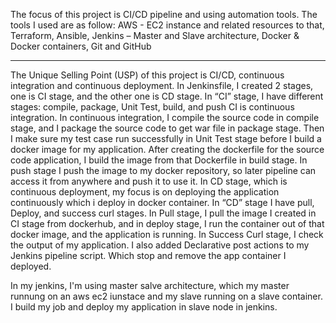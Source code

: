 The focus of this project is CI/CD pipeline and using automation tools.
The tools I used are as follow:
AWS - EC2 instance and related resources to that,
Terraform,
Ansible,
Jenkins – Master and Slave architecture,
Docker & Docker containers,
Git and GitHub

----------------------------------------------------------------------

The Unique Selling Point (USP) of this project is CI/CD, continuous integration and continuous deployment. 
In Jenkinsfile, I created 2 stages, one is CI stage, and the other one is CD stage. 
In “CI” stage, I have different stages: compile, package, Unit Test, build, and push
CI is continuous integration. In continuous integration, I compile the source code in compile stage, and I package the source code to get war file in package stage. Then I make sure my test case run successfully in Unit Test stage before I build a docker image for my application.
After creating the dockerfile for the source code application, I build the image from that Dockerfile in build stage. In push stage I push the image to my docker repository, so later pipeline can access it from anywhere and push it to use it.
In CD stage, which is continuous deployment, my focus is on deploying the application continuously which i deploy in docker container. 
In “CD” stage I have pull, Deploy, and success curl stages. In Pull stage, I pull the image I created in CI stage from dockerhub, and in deploy stage, I run the container out of that docker image, and the application is running. In Success Curl stage, I check the output of my application. I also added Declarative post actions to my Jenkins pipeline script. Which stop and remove the app container I deployed.

In my jenkins, I'm using master salve architecture, which my master runnung on an aws ec2 iunstace and my slave running on a slave container. I build my job and deploy my application in slave node in jenkins.
